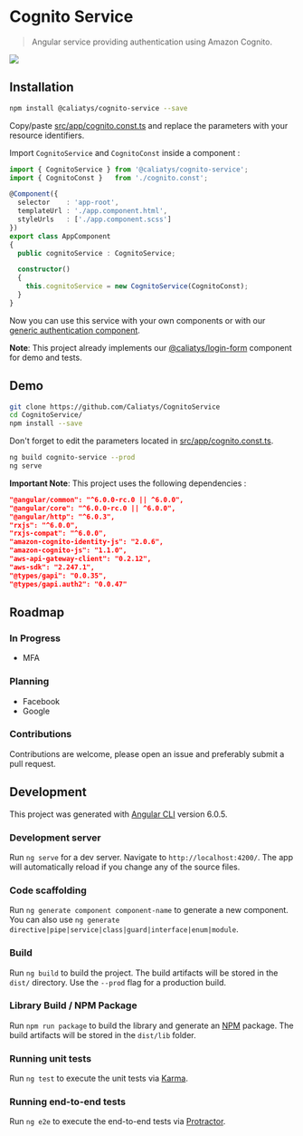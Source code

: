 # Cognito Service
> Angular service providing authentication using Amazon Cognito.

<a href="https://nodei.co/npm/@caliatys/cognito-service/" target="_blank">
  <img src="https://nodei.co/npm/@caliatys/cognito-service.svg?downloads=true">
</a>

## Installation
```sh
npm install @caliatys/cognito-service --save
```

Copy/paste [src/app/cognito.const.ts](https://github.com/Caliatys/CognitoService/blob/master/src/app/cognito.const.ts) and replace the parameters with your resource identifiers.

Import `CognitoService` and `CognitoConst` inside a component :
```typescript
import { CognitoService } from '@caliatys/cognito-service';
import { CognitoConst }   from './cognito.const';

@Component({
  selector    : 'app-root',
  templateUrl : './app.component.html',
  styleUrls   : ['./app.component.scss']
})
export class AppComponent
{
  public cognitoService : CognitoService;

  constructor()
  {
    this.cognitoService = new CognitoService(CognitoConst);
  }
}
```

Now you can use this service with your own components or with our [generic authentication component](https://github.com/Caliatys/LoginComponent/).

**Note**: This project already implements our [@caliatys/login-form](https://github.com/Caliatys/LoginComponent/) component for demo and tests.

## Demo

```sh
git clone https://github.com/Caliatys/CognitoService
cd CognitoService/
npm install --save
```

Don't forget to edit the parameters located in [src/app/cognito.const.ts](https://github.com/Caliatys/CognitoService/blob/master/src/app/cognito.const.ts).

```sh
ng build cognito-service --prod
ng serve
```

**Important Note**: This project uses the following dependencies :
```json
"@angular/common": "^6.0.0-rc.0 || ^6.0.0",
"@angular/core": "^6.0.0-rc.0 || ^6.0.0",
"@angular/http": "^6.0.3",
"rxjs": "^6.0.0",
"rxjs-compat": "^6.0.0",
"amazon-cognito-identity-js": "2.0.6",
"amazon-cognito-js": "1.1.0",
"aws-api-gateway-client": "0.2.12",
"aws-sdk": "2.247.1",
"@types/gapi": "0.0.35",
"@types/gapi.auth2": "0.0.47"
```

## Roadmap

### In Progress
- MFA

### Planning
- Facebook
- Google

### Contributions

Contributions are welcome, please open an issue and preferably submit a pull request.

## Development

This project was generated with [Angular CLI](https://github.com/angular/angular-cli) version 6.0.5.

### Development server

Run `ng serve` for a dev server. Navigate to `http://localhost:4200/`. The app will automatically reload if you change any of the source files.

### Code scaffolding

Run `ng generate component component-name` to generate a new component. You can also use `ng generate directive|pipe|service|class|guard|interface|enum|module`.

### Build

Run `ng build` to build the project. The build artifacts will be stored in the `dist/` directory. Use the `--prod` flag for a production build.

### Library Build / NPM Package

Run `npm run package` to build the library and generate an [NPM](https://www.npmjs.com) package.
The build artifacts will be stored in the `dist/lib` folder.

### Running unit tests

Run `ng test` to execute the unit tests via [Karma](https://karma-runner.github.io).

### Running end-to-end tests

Run `ng e2e` to execute the end-to-end tests via [Protractor](http://www.protractortest.org/).